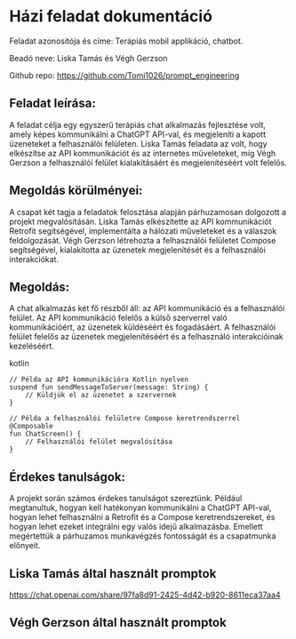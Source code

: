 # Házi feladat dokumentáció

Feladat azonosítója és címe: Terápiás mobil applikáció, chatbot.

Beadó neve: Liska Tamás és Végh Gerzson

Github repo: https://github.com/Tomi1026/prompt_engineering

## Feladat leírása:
A feladat célja egy egyszerű terápiás chat alkalmazás fejlesztése volt, amely képes kommunikálni a ChatGPT API-val, és megjeleníti a kapott üzeneteket a felhasználói felületen. Liska Tamás feladata az volt, hogy elkészítse az API kommunikációt és az internetes műveleteket, míg Végh Gerzson a felhasználói felület kialakításáért és megjelenítéséért volt felelős.

## Megoldás körülményei:
A csapat két tagja a feladatok felosztása alapján párhuzamosan dolgozott a projekt megvalósításán. Liska Tamás elkészítette az API kommunikációt Retrofit segítségével, implementálta a hálózati műveleteket és a válaszok feldolgozását. Végh Gerzson létrehozta a felhasználói felületet Compose segítségével, kialakította az üzenetek megjelenítését és a felhasználói interakciókat.

## Megoldás:
A chat alkalmazás két fő részből áll: az API kommunikáció és a felhasználói felület. Az API kommunikáció felelős a külső szerverrel való kommunikációért, az üzenetek küldéséért és fogadásáért. A felhasználói felület felelős az üzenetek megjelenítéséért és a felhasználó interakcióinak kezeléséért.

kotlin

    // Példa az API kommunikációra Kotlin nyelven
    suspend fun sendMessageToServer(message: String) {
        // Küldjük el az üzenetet a szervernek
    }

    // Példa a felhasználói felületre Compose keretrendszerrel
    @Composable
    fun ChatScreen() {
        // Felhasználói felület megvalósítása
    }

## Érdekes tanulságok:
A projekt során számos érdekes tanulságot szereztünk. Például megtanultuk, hogyan kell hatékonyan kommunikálni a ChatGPT API-val, hogyan lehet felhasználni a Retrofit és a Compose keretrendszereket, és hogyan lehet ezeket integrálni egy valós idejű alkalmazásba. Emellett megértettük a párhuzamos munkavégzés fontosságát és a csapatmunka előnyeit.

## Liska Tamás által használt promptok

https://chat.openai.com/share/97fa8d91-2425-4d42-b920-8611eca37aa4

## Végh Gerzson által használt promptok


